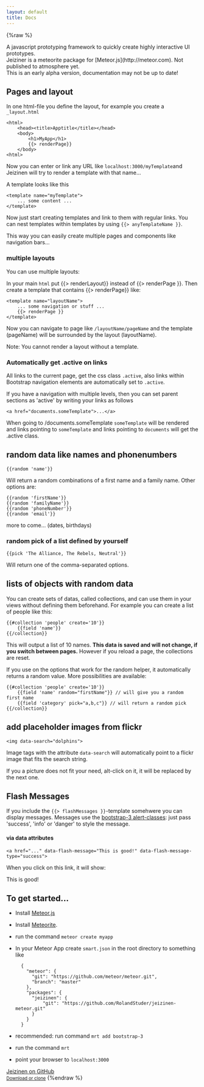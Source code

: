```yaml
---
layout: default
title: Docs
---
```


{%raw %}
<div class="lead">
A javascript prototyping framework to quickly create  highly interactive UI prototypes.
</div>
Jeiziner is a meteorite package for [Meteor.js](http://meteor.com). Not published to atmosphere yet.

<div class="alert alert-warning">
This is an early alpha version, documentation may not be up to date!
</div>

<a name="Pages &amp; Layout"> </a> 
## Pages and layout

In one html-file you define the layout, for example you create a `_layout.html`

	<html>
		<head><title>Apptitle</title></head>
		<body>
			<h1>MyApp</h1>
			{{> renderPage}}
		</body>
	<html>

Now you can enter or link any URL like `localhost:3000/myTemplate`and Jeizinen will try to render a template with that name...

A template looks like this

	<template name="myTemplate">
		... some content ...
	</template>

Now just start creating templates and link to them with regular links. You can nest templates within templates by using `{{> anyTemplateName }}`.

This way you can easily create multiple pages and components like navigation bars...

### multiple layouts

You can use multiple layouts:
	
In your main `html` put {{> renderLayout}} instead of {{> renderPage }}. Then create a template that contains {{> renderPage}} like:
	
	<template name="layoutName">
		... some navigation or stuff ...
		{{> renderPage }}
	</template>

Now you can navigate to page like `/layoutName/pageName` and the template (pageName) will be surrounded by the layout (layoutName).

Note: You cannot render a layout without a template.

### Automatically get .active on links

All links to the current page, get the css class `.active`, also links within Bootstrap navigation elements are automatically set to `.active`.

If you have a navigation with multiple levels, then you can set parent sections as 'active' by writing your links as follows

    <a href="documents.someTemplate">...</a>

When going to /documents.someTemplate `someTemplate` will be rendered and links pointing to `someTemplate` and links pointing to `documents` will get the .active class.

<a name="Mockdata"> </a> 
## random data like names and phonenumbers

	{{random 'name'}}

Will return a random combinations of a first name and a family name. Other options are:

	{{random 'firstName'}}
	{{random 'familyName'}}
	{{random 'phoneNumber'}}
	{{random 'email'}}

more to come... (dates, birthdays)

### random pick of a list defined by yourself

	{{pick 'The Alliance, The Rebels, Neutral'}}

Will return one of the comma-separated options.

## lists of objects with random data

You can create sets of datas, called collections, and can use them in your views without defining them beforehand. For example you can create a list of people like this:

	{{#collection 'people' create='10'}}
		{{field 'name'}}
	{{/collection}}

This will output a list of 10 names. **This data is saved and will not change, if you switch between pages.** However if you reload a page, the collections are reset.

If you use on the options that work for the random helper, it automatically returns a random value. More possibilities are available:

	{{#collection 'people' create='10'}}
		{{field 'name' random="firstName"}} // will give you a random first name
		{{field 'category' pick="a,b,c"}} // will return a random pick
	{{/collection}}

<a name="Image Placeholders"> </a> 		
## add placeholder images from flickr

	<img data-search="dolphins">

Image tags with the attribute `data-search` will automatically point to a flickr image that fits the search string.

If you a picture does not fit your need, alt-click on it, it will be replaced by the next one.

<a name="Flash Messages"> </a> 		
## Flash Messages

If you include the `{{> flashMessages }}`-template somehwere you can display messages.
Messages use the [bootstrap-3 alert-classes](http://getbootstrap.com/components/#alerts): just pass 'success', 'info' or 'danger' to style the message.

#### via data attributes

	<a href="..." data-flash-message="This is good!" data-flash-message-type="success">

When you click on this link, it will show:

<div class="alert alert-success">This is good!</div>

<a name="Get Started"> </a>
## To get started...

- Install [Meteor.js](http://meteor.com)
- Install [Meteorite](https://github.com/oortcloud/meteorite).
- run the command `meteor create myapp`
- In your Meteor App create `smart.json` in the root directory to something like

		{
		  "meteor": {
		    "git": "https://github.com/meteor/meteor.git",
		    "branch": "master"
		  },
		  "packages": {
		  	"jeizinen": {
		  		"git": "https://github.com/RolandStuder/jeizinen-meteor.git"
		  	}
		  }
		}

- recommended: run command `mrt add bootstrap-3`
- run the command `mrt`
- point your browser to `localhost:3000`

<a href="https://github.com/RolandStuder/jeizinen-meteor" class="btn btn-success btn-block">Jeizinen on GitHub <br><small>Download or clone</small></a>
{%endraw %}